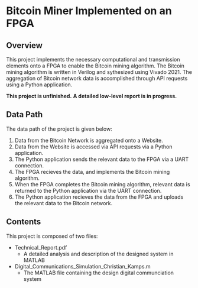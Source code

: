 <!-- Title -->
# Bitcoin Miner Implemented on an FPGA

<!-- Overview -->
## Overview
This project implements the necessary computational and transmission elements onto a FPGA to enable the Bitcoin mining algorithm. The Bitcoin mining algorithm is written in Verilog and sythesized using Vivado 2021. The aggregation of Bitcoin network data is accomplished through API requests using a Python application. 

**This project is unfinished.**
**A detailed low-level report is in progress.**

<!-- Data Path -->
## Data Path
The data path of the project is given below:
1. Data from the Bitcoin Network is aggregated onto a Website.
2. Data from the Website is accessed via API requests via a Python application.
3. The Python application sends the relevant data to the FPGA via a UART connection.
4. The FPGA recieves the data, and implements the Bitcoin mining algorithm.
5. When the FPGA completes the Bitcoin mining algorithm, relevant data is returned to the Python application via the UART connection.
6. The Python application recieves the data from the FPGA and uploads the relevant data to the Bitcoin network. 

<!-- Contents -->
## Contents
This project is composed of two files:
* Technical_Report.pdf 
  * A detailed analysis and description of the designed system in MATLAB
* Digital_Communications_Simulation_Christian_Kamps.m
  * The MATLAB file containing the design digital communciation system
